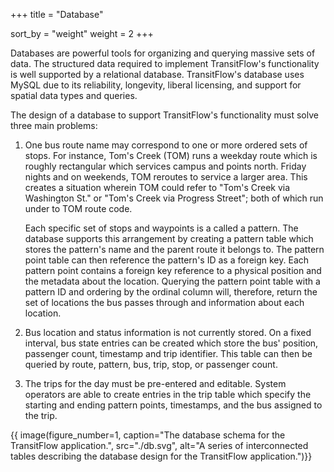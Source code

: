 +++
title = "Database"

sort_by = "weight"
weight = 2
+++


Databases are powerful tools for organizing and querying massive sets of data. The structured data required to implement TransitFlow's functionality is well supported by a relational database. TransitFlow's database uses MySQL due to its reliability, longevity, liberal licensing, and support for spatial data types and queries. 

The design of a database to support TransitFlow's functionality must solve three main problems:

1.  One bus route name may correspond to one or more ordered sets of stops. For instance, Tom's Creek (TOM) runs a weekday route which is roughly rectangular which services campus and points north. Friday nights and on weekends, TOM reroutes to service a larger area. This creates a situation wherein TOM could refer to "Tom's Creek via Washington St." or "Tom's Creek via Progress Street"; both of which run under to TOM route code. 

    Each specific set of stops and waypoints is a called a pattern. The database supports this arrangement by creating a pattern table which stores the pattern's name and the parent route it belongs to. The pattern point table can then reference the pattern's ID as a foreign key. Each pattern point contains a foreign key reference to a physical position and the metadata about the location. Querying the pattern point table with a pattern ID and ordering by the ordinal column will, therefore, return the set of locations the bus passes through and information about each location.

1.  Bus location and status information is not currently stored. On a fixed interval, bus state entries can be created which store the bus' position, passenger count, timestamp and trip identifier. This table can then be queried by route, pattern, bus, trip, stop, or passenger count. 

1.  The trips for the day must be pre-entered and editable. System operators are able to create entries in the trip table which specify the starting and ending pattern points, timestamps, and the bus assigned to the trip. 

{{ image(figure_number=1,
caption="The database schema for the TransitFlow application.", 
src="./db.svg", 
alt="A series of interconnected tables describing the database design for the TransitFlow application.")}}



